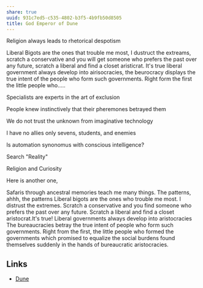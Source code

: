 ```yaml
---
share: true
uuid: 931c7ed5-c535-4802-b3f5-4b9fb50d8505
title: God Emperor of Dune
---
```

Religion always leads to rhetorical despotism 

Liberal Bigots are the ones that trouble me most, I dustruct the extreams, scratch a conservative and you will get someone who prefers the past over any future, scratch a liberal and find a closet aristicrat. It's true liberal government always develop into airisocracies, the beurocracy displays the true intent of the people who form such governments. Right form the first the little people who.....


Specialists are experts in the art of exclusion


People knew instinctively that their pheremones betrayed them

We do not trust the unknown from imaginative technology

I have no allies only sevens, students, and enemies

Is automation synonomus with conscious intelligence?

Search "Reality"

Religion and Curiosity


Here is another one,

Safaris through ancestral memories teach me many things. The patterns, ahhh, the patterns Liberal bigots are the ones who trouble me most. I distrust the extremes. Scratch a conservative and you find someone who prefers the past over any future. Scratch a liberal and find a closet aristocrat.It's true! Liberal governments always develop into aristocracies The bureaucracies betray the true intent of people who form such governments. Right from the first, the little people who formed the governments which promised to equalize the social burdens found themselves suddenly in the hands of bureaucratic aristocracies.

## Links

* [Dune](/24229833-9146-4417-9a5a-0c46fa1efb1a)